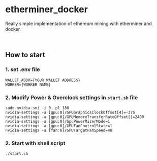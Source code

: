 # etherminer_docker
Really simple implementation of ethereum mining with etherminer and docker.

<br>

## How to start

### 1. set .env file
```
WALLET_ADDR={YOUR WALLET ADDRESS}
WORKER={WORKER NAME}
```

### 2. Modify Power & Overclock settings in `start.sh` file
```
sudo nvidia-smi -i 0 -pl 180
nvidia-settings -a [gpu:0]/GPUGraphicsClockOffset[4]=-375
nvidia-settings -a [gpu:0]/GPUMemoryTransferRateOffset[]=2400
nvidia-settings -a [gpu:0]/GpuPowerMizerMode=1
nvidia-settings -a [gpu:0]/GPUFanControlState=1
nvidia-settings -a [fan:0]/GPUTargetFanSpeed=40
```

### 2. Start with shell script
```
./start.sh
```
